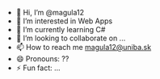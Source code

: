 - 👋 Hi, I’m @magula12
- 👀 I’m interested in Web Apps
- 🌱 I’m currently learning C#
- 💞️ I’m looking to collaborate on ...
- 📫 How to reach me magula12@uniba.sk
- 😄 Pronouns: ??
- ⚡ Fun fact: ...

<!---
magula12/magula12 is a ✨ special ✨ repository because its `README.md` (this file) appears on your GitHub profile.
You can click the Preview link to take a look at your changes.
--->
